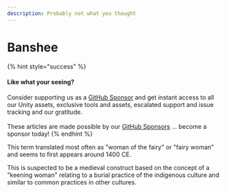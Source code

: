 ```yaml
---
description: Probably not what you thought
---
```


# Banshee

{% hint style="success" %}
#### Like what your seeing?

Consider supporting us as a [GitHub Sponsor](../../../../where-to-buy/become-a-sponsor.md) and get instant access to all our Unity assets, exclusive tools and assets, escalated support and issue tracking and our gratitude.\
\
These articles are made possible by our [GitHub Sponsors](https://github.com/sponsors/heathen-engineering) ... become a sponsor today!
{% endhint %}

This term translated most often as "woman of the fairy" or "fairy woman" and seems to first appears around 1400 CE.

This is suspected to be a medieval construct based on the concept of a "keening woman" relating to a burial practice of the indigenous culture and similar to common practices in other cultures.
